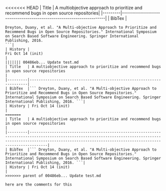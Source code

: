 <<<<<<< HEAD
| Title   | 
A multiobjective approach to prioritize and recommend bugs in open source repositories|
|---------|---------------------------------------------------------------------|
| BibTex  |
``` 
Dreyton, Duany, et al. "A Multi-objective Approach to Prioritize and Recommend Bugs in Open Source Repositories." International Symposium on Search Based Software Engineering. Springer International Publishing, 2016. 
```|
| History | 
Fri Oct 14 (init)                                                                                                              |
||||||| 00486eb... Update test.md
| Title   | A multiobjective approach to prioritize and recommend bugs in open source repositories                                                                                                                                   |
|---------|---------------------------------------------------------------------|
| BibTex  |``` Dreyton, Duany, et al. "A Multi-objective Approach to Prioritize and Recommend Bugs in Open Source Repositories." International Symposium on Search Based Software Engineering. Springer International Publishing, 2016. ```|
| History | Fri Oct 14 (init)                                                                                                                                                                                                        |
=======
| Title   | A multiobjective approach to prioritize and recommend bugs in open source repositories                                                                                                                                   |
|---------|--------------------------------------------------------------------------------------------------------------------------------------------------------------------------------------------------------------------------|
| BibTex  |``` Dreyton, Duany, et al. "A Multi-objective Approach to Prioritize and Recommend Bugs in Open Source Repositories." International Symposium on Search Based Software Engineering. Springer International Publishing, 2016. ```|
| History | Fri Oct 14 (init)                                                                                                                                                                                                        |
>>>>>>> parent of 00486eb... Update test.md

here are the comments for this


